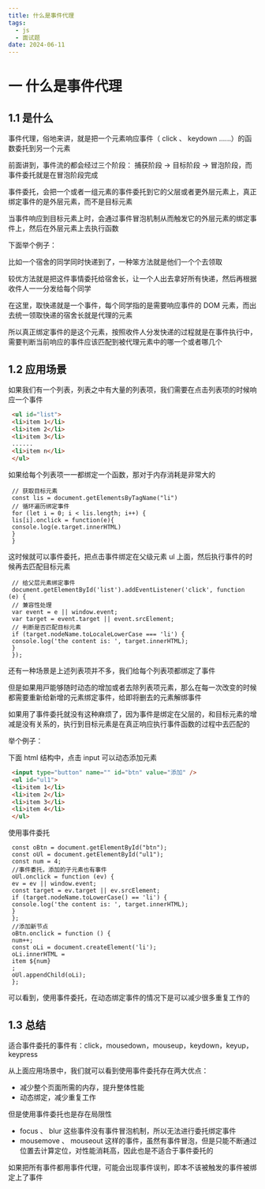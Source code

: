 ```yaml
---
title: 什么是事件代理
tags:
  - js
  - 面试题
date: 2024-06-11
---
```


# 一 什么是事件代理

## 1.1 是什么

事件代理，俗地来讲，就是把⼀个元素响应事件（ click 、 keydown ......）的函数委托到另⼀个元素

前⾯讲到，事件流的都会经过三个阶段： 捕获阶段 -> ⽬标阶段 -> 冒泡阶段，⽽事件委托就是在冒泡阶段完成

事件委托，会把⼀个或者⼀组元素的事件委托到它的⽗层或者更外层元素上，真正绑定事件的是外层元素，⽽不是⽬标元素

当事件响应到⽬标元素上时，会通过事件冒泡机制从⽽触发它的外层元素的绑定事件上，然后在外层元素上去执⾏函数

下⾯举个例⼦：

⽐如⼀个宿舍的同学同时快递到了，⼀种笨⽅法就是他们⼀个个去领取

较优⽅法就是把这件事情委托给宿舍⻓，让⼀个⼈出去拿好所有快递，然后再根据收件⼈⼀⼀分发给每个同学

在这⾥，取快递就是⼀个事件，每个同学指的是需要响应事件的 DOM 元素，⽽出去统⼀领取快递的宿舍⻓就是代理的元素

所以真正绑定事件的是这个元素，按照收件⼈分发快递的过程就是在事件执⾏中，需要判断当前响应的事件应该匹配到被代理元素中的哪⼀个或者哪⼏个


## 1.2 应⽤场景

如果我们有⼀个列表，列表之中有⼤量的列表项，我们需要在点击列表项的时候响应⼀个事件

```html
 <ul id="list">
 <li>item 1</li>
 <li>item 2</li>
 <li>item 3</li>
 ......
 <li>item n</li>
 </ul>
```

如果给每个列表项⼀⼀都绑定⼀个函数，那对于内存消耗是⾮常⼤的

```JS
 // 获取⽬标元素
 const lis = document.getElementsByTagName("li")
 // 循环遍历绑定事件
 for (let i = 0; i < lis.length; i++) {
 lis[i].onclick = function(e){
 console.log(e.target.innerHTML)
 }
 }
```

这时候就可以事件委托，把点击事件绑定在⽗级元素 ul 上⾯，然后执⾏事件的时候再去匹配⽬标元素

```JS
 // 给⽗层元素绑定事件
 document.getElementById('list').addEventListener('click', function (e) {
 // 兼容性处理
 var event = e || window.event;
 var target = event.target || event.srcElement;
 // 判断是否匹配⽬标元素
 if (target.nodeName.toLocaleLowerCase === 'li') {
 console.log('the content is: ', target.innerHTML);
 }
 });
```

还有⼀种场景是上述列表项并不多，我们给每个列表项都绑定了事件

但是如果⽤⼾能够随时动态的增加或者去除列表项元素，那么在每⼀次改变的时候都需要重新给新增的元素绑定事件，给即将删去的元素解绑事件

如果⽤了事件委托就没有这种⿇烦了，因为事件是绑定在⽗层的，和⽬标元素的增减是没有关系的，执⾏到⽬标元素是在真正响应执⾏事件函数的过程中去匹配的

举个例⼦：

下⾯ html 结构中，点击 input 可以动态添加元素

```html
 <input type="button" name="" id="btn" value="添加" />
 <ul id="ul1">
 <li>item 1</li>
 <li>item 2</li>
 <li>item 3</li>
 <li>item 4</li>
 </ul>
```

使⽤事件委托

```JS
 const oBtn = document.getElementById("btn");
 const oUl = document.getElementById("ul1");
 const num = 4;
 //事件委托，添加的⼦元素也有事件
 oUl.onclick = function (ev) {
 ev = ev || window.event;
 const target = ev.target || ev.srcElement;
 if (target.nodeName.toLowerCase() == 'li') {
 console.log('the content is: ', target.innerHTML);
 }
 };
 //添加新节点
 oBtn.onclick = function () {
 num++;
 const oLi = document.createElement('li');
 oLi.innerHTML =
 item ${num}
 ;
 oUl.appendChild(oLi);
 };
```

可以看到，使⽤事件委托，在动态绑定事件的情况下是可以减少很多重复⼯作的

## 1.3 总结

适合事件委托的事件有：click，mousedown，mouseup，keydown，keyup，keypress

从上⾯应⽤场景中，我们就可以看到使⽤事件委托存在两⼤优点：
- 减少整个⻚⾯所需的内存，提升整体性能
- 动态绑定，减少重复⼯作

但是使⽤事件委托也是存在局限性
- focus 、 blur 这些事件没有事件冒泡机制，所以⽆法进⾏委托绑定事件
- mousemove 、 mouseout 这样的事件，虽然有事件冒泡，但是只能不断通过位置去计算定位，对性能消耗⾼，因此也是不适合于事件委托的

如果把所有事件都⽤事件代理，可能会出现事件误判，即本不该被触发的事件被绑定上了事件
